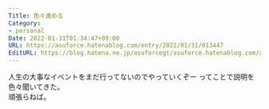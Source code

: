 ```yaml
---
Title: 色々進める
Category:
- personal
Date: 2022-01-31T01:34:47+09:00
URL: https://asuforce.hatenablog.com/entry/2022/01/31/013447
EditURL: https://blog.hatena.ne.jp/asuforcegt/asuforce.hatenablog.com/atom/entry/13574176438058398298
---
```


人生の大事なイベントをまだ行ってないのでやっていくぞー
ってことで説明を色々聞いてきた。  
頑張らねば。
